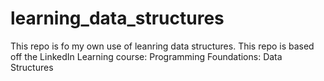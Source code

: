 # learning_data_structures
This repo is fo my own use of leanring data structures. This repo is based off the LinkedIn Learning course: Programming Foundations: Data Structures
